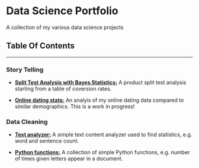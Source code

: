 # Data Science Portfolio
A collection of my various data science projects 

## Table Of Contents
------

### Story Telling 
* [**Split Test Analysis with Bayes Statistics:**](https://github.com/caheredia/Data_Science_Portfolio/blob/master/Galvanize/develop/q3.ipynb) A product split test analysis starting from a table of coversion rates. 

* [**Online dating stats:**](https://github.com/caheredia/Data_Science_Portfolio/blob/master/Responses/develop/2017-8-21_ch_okc_response_data_bayes.ipynb) An analyis of my online dating data compared to similar demographics. This is a work in progress! 

### Data Cleaning
* [**Text analyzer:**](https://github.com/caheredia/Data_Science_Portfolio/blob/master/Galvanize/develop/q1.ipynb) A simple text content analyzer used to find statistics, e.g. word and sentence count.

* [**Python functions:**](https://github.com/caheredia/Data_Science_Portfolio/blob/master/Galvanize/deliver/2017-9-1_ch_Python_Challenges.ipynb) A collection of simple Python functions, e.g. number of times given letters appear in a document.


